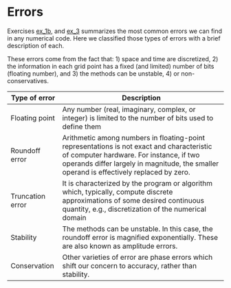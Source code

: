 # Errors

Exercises [ex_1b](https://github.com/jumasy/AST5110/blob/main/ex_1b_v1.5.ipynb), and [ex_3](https://github.com/jumasy/AST5110/blob/main/ex_3a.ipynb) summarizes the most common errors we can find in any numerical code. Here we classified those types of errors with a brief description of each.

These errors come from the fact that: 1) space and time are discretized, 2) the information in each grid point has a fixed (and limited) number of bits (floating number), and 3) the methods can be unstable, 4) or non-conservatives.

| Type of error   | Description |
| ---            | ---                 |
| Floating point | Any number (real, imaginary, complex, or integer) is limited to the number of bits used to define them |
| Roundoff error | Arithmetic among numbers in floating-point representations is not exact and characteristic of computer hardware. For instance, if two operands differ largely in magnitude, the smaller operand is effectively replaced by zero. |
| Truncation error | It is characterized by the program or algorithm which, typically, compute discrete approximations of some desired continuous quantity, e.g., discretization of the numerical domain  |
| Stability | The methods can be unstable. In this case, the roundoff error is magnified exponentially. These are also known as amplitude errors. |
| Conservation | Other varieties of error are phase errors which shift our concern to accuracy, rather than stability.   |
